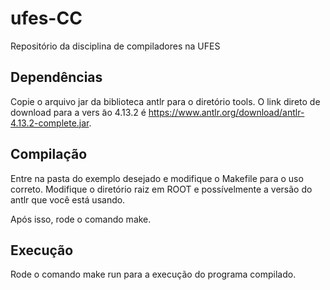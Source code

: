 # ufes-CC

Repositório da disciplina de compiladores na UFES

## Dependências

Copie o arquivo jar da biblioteca antlr para o diretório tools.
O link direto de download para a vers ̃ao 4.13.2 é https://www.antlr.org/download/antlr-4.13.2-complete.jar.

## Compilação

Entre na pasta do exemplo desejado e modifique o Makefile para o uso correto. Modifique o diretório raiz em ROOT e possívelmente a versão do antlr que você está usando.

Após isso, rode o comando make.

## Execução

Rode o comando make run para a execução do programa compilado.
